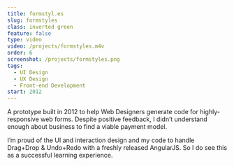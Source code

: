 ```yaml
---
title: formstyl.es
slug: formstyles
class: inverted green
feature: false
type: video
video: /projects/formstyles.m4v
order: 6
screenshot: /projects/formstyles.png
tags:
  - UI Design
  - UX Design
  - Front-end Development
start: 2012
---
```

A prototype built in 2012 to help Web Designers generate code for highly-responsive web forms. Despite positive feedback, I didn’t understand enough about business to find a viable payment model.

I’m proud of the UI and interaction design and my code to handle Drag+Drop & Undo+Redo with a freshly released AngularJS. So I do see this as a successful learning experience.
